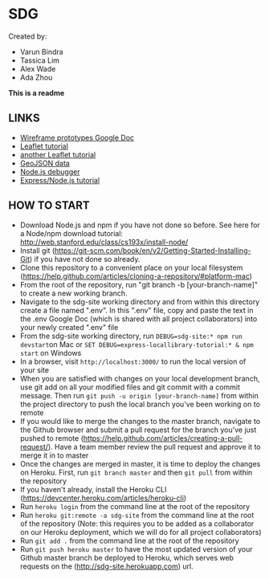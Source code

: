 # SDG
Created by:
* Varun Bindra
* Tassica Lim
* Alex Wade
* Ada Zhou

**This is a readme**

## LINKS ##
* [Wireframe prototypes Google Doc](https://docs.google.com/presentation/d/19BCDviMSk3s_VIdAQ38V3_ZXrIg4IAug3f2fSjoTf8o/edit?usp=sharing)
* [Leaflet tutorial](http://spatialcarpentry.github.io/cartography/show%20your%20results/leaflet/)
* [another Leaflet tutorial](https://maptimeboston.github.io/leaflet-intro/)
* [GeoJSON data](http://eric.clst.org/tech/usgeojson/)
* [Node.js debugger](https://nodejs.org/api/debugger.html)
* [Express/Node.js tutorial](https://developer.mozilla.org/en-US/docs/Learn/Server-side/Express_Nodejs/Tutorial_local_library_website)

## HOW TO START ##
* Download Node.js and npm if you have not done so before. See here for a Node/npm download tutorial: http://web.stanford.edu/class/cs193x/install-node/
* Install git (https://git-scm.com/book/en/v2/Getting-Started-Installing-Git) if you have not done so already. 
* Clone this repository to a convenient place on your local filesystem (https://help.github.com/articles/cloning-a-repository/#platform-mac)
* From the root of the repository, run "git branch -b [your-branch-name]" to create a new working branch.
* Navigate to the sdg-site working directory and from within this directory create a file named ".env". In this ".env" file, copy and paste the text in the .env Google Doc (which is shared with all project collaborators) into your newly created ".env" file
* From the sdg-site working directory, run `DEBUG=sdg-site:* npm run devstart`on Mac or `SET DEBUG=express-locallibrary-tutorial:* & npm start` on Windows
* In a browser, visit `http://localhost:3000/` to run the local version of your site
* When you are satisfied with changes on your local development branch, use git add on all your modified files and git commit with a commit message. Then run `git push -u origin [your-branch-name]` from within the project directory to push the local branch you've been working on to remote
* If you would like to merge the changes to the master branch, navigate to the Github browser and submit a pull request for the branch you've just pushed to remote (https://help.github.com/articles/creating-a-pull-request/). Have a team member review the pull request and approve it to merge it in to master
* Once the changes are merged in master, it is time to deploy the changes on Heroku. First, run `git branch master` and then `git pull` from within the repository
* If you haven't already, install the Heroku CLI (https://devcenter.heroku.com/articles/heroku-cli)
* Run `heroku login` from the command line at the root of the repository
* Run `heroku git:remote -a sdg-site` from the command line at the root of the repository (Note: this requires you to be added as a collaborator on our Heroku deployment, which we will do for all project collaborators)
* Run `git add .` from the command line at the root of the repository
* Run `git push heroku master` to have the most updated version of your Github master branch be deployed to Heroku, which serves web requests on the (http://sdg-site.herokuapp.com) url.
